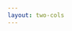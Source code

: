 ```yaml
---
layout: two-cols
---
```


<template v-slot:default>

# 5.6 Error Handling
* catchError
* retry
* retryWhen
* tap

</template>
<template v-slot:right>

# Samples
- catchError
  - https://stackblitz.com/edit/mb4gky?devtoolsheight=50&file=index.ts
  - https://rxjs.dev/api/operators/catchError#description
- retry
  - https://stackblitz.com/edit/lxbvv1?devtoolsheight=50&file=index.ts
  - https://rxjs.dev/api/operators/retry#description
- retryWhen
  - https://stackblitz.com/edit/zytdcx?devtoolsheight=50&file=index.ts
  - https://rxjs.dev/api/operators/retryWhen#description
- tap
  - https://stackblitz.com/edit/vfn3pq?devtoolsheight=50&file=index.ts
  - https://rxjs.dev/api/operators/tap#description

</template>

<!-- 
1. catchError - 它返回的新的observable对象，只会把上游的正常数据原封不动的发送出去，但是会拦截处理上游的异常数据,并且不会再把异常数据发送到下游。
2. retry - 它是在拦截到上游的异常数据后，让上游的数据再重新走一遍，尝试是否可以恢复错误。 这种情况只适用于网络异常情况，但是对于代码错误是无能为力的。
3. retryWhen - retry是捕获异常后，立马进行重试，retryWhen提供了一种机制可以，控制重试的节奏，可以是在捕获异常数据后，延迟几秒在进行重试。 但是，这个操作符，会在v9，v10版本里合并到retry操作符中，retry会添加一个新参数实现相同功能。
4. tap - 它是用于调试用的，当有错误数据产生后，我们希望打印一些log信息进行分析，这个时候就需要tap了。 它返回的新的observable只是单纯的看一眼每个流经它的数据，不会做任何修改。
-->